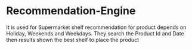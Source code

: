 # Recommendation-Engine
It is used for Supermarket shelf recommendation for product depends on Holiday, Weekends and Weekdays. They search the Product Id and Date then results shown the best shelf to place the product
